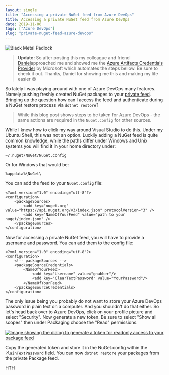 ```yaml
---
layout: single
title: "Accessing a private NuGet feed from Azure DevOps"
title: Accessing a private NuGet feed from Azure DevOps
date: 2019-11-06
tags: ["Azure DevOps"]
slug: "private-nuget-feed-azure-devops"
---
```


![Black Metal Padlock](https://images.pexels.com/photos/706500/pexels-photo-706500.jpeg?auto=compress&amp;cs=tinysrgb&amp;h=750&amp;w=1260)


> **Update:** So after posting this my colleague and friend [Daniel](https://twitter.com/damukles_)approached me and showed me the [Azure Artifacts Credentials Provider](https://github.com/Microsoft/artifacts-credprovider) by Microsoft which automates the steps bellow. Be sure to check it out. Thanks, Daniel for showing me this and making my life easier 😃


So lately I was playing around with one of Azure DevOps many features. Namely pushing freshly created NuGet packages to your [private feed](https://docs.microsoft.com/en-us/azure/devops/artifacts/get-started-nuget?view=azure-devops). Bringing up the question how can I access the feed and authenticate during a NuGet restore process via `dotnet restore`?


> While this blog post shows steps to be taken for Azure DevOps - the same actions are required in the `NuGet.config` for other sources.


While I knew how to click my way around Visual Studio to do this. Under my Ubuntu Shell, this was not an option. Luckily adding a NuGet feed is quite common knowledge, while the paths differ under Windows and Unix systems you will find it in your home directory under:

`~/.nuget/NuGet/NuGet.config`

Or for Windows that would be:

`%appdata%\NuGet\`

You can add the feed to your `NuGet.config` file:


    <?xml version="1.0" encoding="utf-8"?>
    <configuration>
        <packageSources>
            <add key="nuget.org" value="https://api.nuget.org/v3/index.json" protocolVersion="3" />
            <add key="NameOfYourFeed" value="path to your nuget/index.json" />
        </packageSources>
    </configuration>


Now for accessing a private NuGet feed, you will have to provide a username and password. You can add them to the config file:


    <?xml version="1.0" encoding="utf-8"?>
    <configuration>
        <!-- packageSources -->
        <packageSourceCredentials>
            <NameOfYourFeed>
                <add key="Username" value="gnabber"/>
                <add key="ClearTextPassword" value="YourPassword"/>
            </NameOfYourFeed>
        </packageSourceCredentials>
    </configuration>


The only issue being you probably do not want to store your Azure DevOps password in plain text on a computer. And you shouldn't do that either. So let's head back over to Azure DevOps, click on your profile picture and select "Security". Now generate a new token. Be sure to select "Show all scopes" then under Packaging choose the "Read" permissions.

[![Image showing the dialog to generate a token for readonly access to your package feed](https://mallibone.com/posts/files/f6f77fca-f0cc-48a2-902e-14a35b753f67.png "GenerateToken")](https://mallibone.com/posts/files/b93fda55-7f79-452d-8d6f-527a83cc3a74.png)

Copy the generated token and store it in the NuGet.config within the `PlainTextPassword` field. You can now `dotnet restore` your packages from the private Package feed.

HTH
